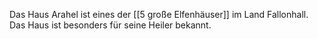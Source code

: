 Das Haus Arahel ist eines der [[5 große Elfenhäuser]] im Land Fallonhall.
Das Haus ist besonders für seine Heiler bekannt.